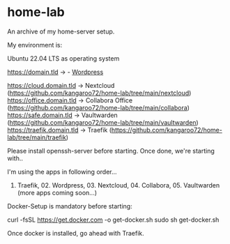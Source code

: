 # home-lab

An archive of my home-server setup.

My environment is:

Ubuntu 22.04 LTS as operating system

https://domain.tld -> - [Wordpress](https://github.com/kangaroo72/home-lab/tree/main/wordpress)

https://cloud.domain.tld -> Nextcloud (https://github.com/kangaroo72/home-lab/tree/main/nextcloud)
https://office.domain.tld -> Collabora Office (https://github.com/kangaroo72/home-lab/tree/main/collabora)
https://safe.domain.tld -> Vaultwarden (https://github.com/kangaroo72/home-lab/tree/main/vaultwarden)
https://traefik.domain.tld -> Traefik (https://github.com/kangaroo72/home-lab/tree/main/traefik)

Please install openssh-server before starting. Once done, we're starting with..

I'm using the apps in following order...

01. Traefik, 02. Wordpress, 03. Nextcloud, 04. Collabora, 05. Vaultwarden (more apps coming soon...)

Docker-Setup is mandatory before starting:

curl -fsSL https://get.docker.com -o get-docker.sh
sudo sh get-docker.sh

Once docker is installed, go ahead with Traefik.
